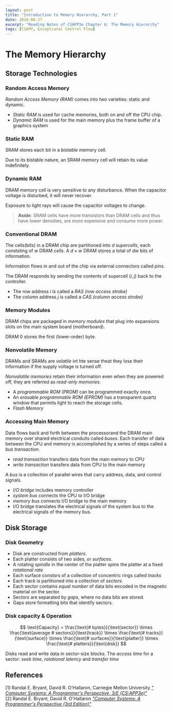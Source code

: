 ```yaml
---
layout: post
title: "Introduction to Memory Hierarchy, Part 1"
date: 2018-06-27
excerpt: "Reading Notes of CSAPP3e Chapter 6: The Memory Hierarchy"
tags: [CSAPP, Exceptional Control Flow]
---
```


# The Memory Hierarchy

## Storage Technologies

### Random Access Memory

*Random Access Memory (RAM)* comes into two varieties: static and dynamic.

- *Static RAM* is used for cache memories, both on and off the CPU chip.
- *Dynamic RAM* is used for the main memory plus the frame buffer of a graphics system

### Static RAM

SRAM stores each bit in a *bistable* memory cell.


<!--<figure>
    <img src="https://github.com/Zhenye-Na/Zhenye-Na.github.io/blob/master/assets/images/posts-img/mh/mh1.png?raw=true" width="70%" class="center">
    <figcaption class="center">Figure 1: Inverted Pendulum. like an SRAM cell the pendulum has only two stable configurations, or states. from left to right: Stable left, Unstable and Stable right (Image Source: <a href="https://www.amazon.com/Computer-Systems-Programmers-Perspective-3rd/dp/013409266X" target="_blank"><em>Computer Systems: A Programmer's Perspective (3rd Edition)</em></a>)</figcaption>
</figure>-->


Due to its bistable nature, an SRAM memory cell will retain its value indefinitely.


### Dynamic RAM

DRAM memory cell is very sensitive to any disturbance. When the capacitor voltage is disturbed, it will never recover.

Exposure to light rays will cause the capacitor voltages to change.

> **Aside**: SRAM cells have more transistors than DRAM cells and thus have lower densities, are more expensive and consume more power.


### Conventional DRAM

The cells(bits) in a DRAM chip are partitioned into $d$ *supercells*, each conststing of $w$ DRAM *cells*. A $d \times w$ DRAM stores a total of $dw$ bits of information.

Information flows in and out of the chip via external connectors called *pins*.

The DRAM responds by sending the contents of supercell $(i, j)$ back to the controller.

- The row address $i$ is called a *RAS (row access strobe)*
- The column address $j$ is called a *CAS (column access strobe)*


### Memory Modules

DRAM chips are packaged in *memory modules* that plug into expansions slots on the main system board (motherboard).

DRAM 0 stores the first (lower-order) byte.


<!--<figure>
    <img src="https://github.com/Zhenye-Na/Zhenye-Na.github.io/blob/master/assets/images/posts-img/mh/mh2.png?raw=true" width="70%" class="center">
    <figcaption class="center">Figure 2: Reading contents of a memory module. (Image Source: <a href="https://www.amazon.com/Computer-Systems-Programmers-Perspective-3rd/dp/013409266X" target="_blank"><em>Computer Systems: A Programmer's Perspective (3rd Edition)</em></a>)</figcaption>
</figure>-->


### Nonvolatile Memory

DRAMs and SRAMs are *volatile* int hte sense theat they lose their information if the supply voltage is turned off.

*Nonvalatile memories* retain their information even when they are powered off, they are referred as *read-only memories*.

- A *programmable ROM (PROM)* can be programmed exactly once.
- An *erasable programmable ROM (EPROM)* has a transparent quartz window that permits light to reach the storage cells.
- *Flash Memory*


### Accessing Main Memory

Data flows back and forth between the processorand the DRAM main memory over shared electrical conduits called *buses*. Each transfer of data between the CPU and memory is accomplished by a series of steps called a *bus transaction*.

- *read transaction* transfers data from the main memory to CPU
- *write transaction* transfers data from CPU to the main memory

A *bus* is a collection of parallel wires that carry address, data, and control signals.


<!--<figure>
    <img src="https://github.com/Zhenye-Na/Zhenye-Na.github.io/blob/master/assets/images/posts-img/mh/mh3.jpeg?raw=true" width="70%" class="center">
    <figcaption class="center">Figure 3: Example bus structure. (Image Source: <a href="https://www.amazon.com/Computer-Systems-Programmers-Perspective-3rd/dp/013409266X" target="_blank"><em>Computer Systems: A Programmer's Perspective (3rd Edition)</em></a>)</figcaption>
</figure>-->


- *I/O bridge* includes memory controller
- *system bus* connects the CPU to I/O bridge
- *memory bus* connects I/O bridge to the main memory
- I/O bridge translates the electrical signals of the system bus to the electrical signals of the memory bus.


## Disk Storage

### Disk Geometry

- Disk are constructed from *platters*.
- Each platter consists of two sides, or *surfaces*.
- A rotating *spindle* in the center of the platter spins the platter at a fixed *rotational rate*
- Each surface constsrs of a collection of concentric rings called *tracks*
- Each track is partitioned into a collection of *sectors*.
- Each sector contains *equal number* of data bits encoded in the magnetic material on the sector.
- Sectors are separated by *gaps*, where no data bits are stored.
- Gaps store formatting bits that identify sectors.


<!--<figure>
    <img src="https://github.com/Zhenye-Na/Zhenye-Na.github.io/blob/master/assets/images/posts-img/mh/mh4.jpeg?raw=true" width="70%" class="center">
    <figcaption class="center">Figure 4: Disk geometry. (Image Source: <a href="https://www.amazon.com/Computer-Systems-Programmers-Perspective-3rd/dp/013409266X" target="_blank"><em>Computer Systems: A Programmer's Perspective (3rd Edition)</em></a>)</figcaption>
</figure>-->



### Disk capacity & Operation

$$ \text{Capacity} = \frac{\text{# bytes}}{\text{sector}} \times \frac{\text{average # sectors}}{\text{track}} \times \frac{\text{# tracks}}{\text{surface}} \times \frac{\text{# surfaces}}{\text{platter}} \times \frac{\text{# platters}}{\text{disk}} $$


Disks read and write data in sector-size blocks. The *access time* for a sector: *seek time*, *rotational latency* and *transfer time*


## References
  
[1] Randal E. Bryant, David R. O'Hallaron, Carnegie Mellon University [*"
Computer Systems: A Programmer's Perspective, 3/E (CS:APP3e)"*](http://csapp.cs.cmu.edu/3e/labs.html)  
[2] Randal E. Bryant, David R. O'Hallaron [*"Computer Systems: A Programmer's Perspective (3rd Edition)"*](https://www.amazon.com/Computer-Systems-Programmers-Perspective-3rd/dp/013409266X)


<!--
<figure>
    <img src="https://github.com/Zhenye-Na/Zhenye-Na.github.io/blob/master/assets/images/posts-img/ecf/ecf3.png?raw=true" width="70%" class="center">
    <figcaption class="center">Figure 3: Process Graph. (Image Source: <a href="http://www.cs.cmu.edu/afs/cs/academic/class/15213-f15/www/schedule.html" target="_blank"><em>15-213: Intro to Computer Systems lecture slides</em></a>)</figcaption>
</figure>-->


<style>
.center {
    display: block;
    margin-left: auto;
    margin-right: auto;
}
</style>